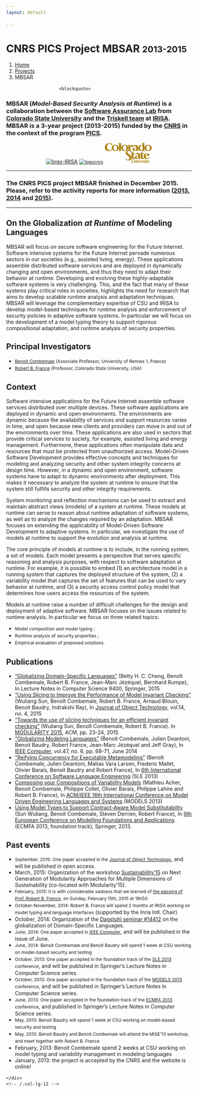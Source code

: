 ```yaml
---
layout: default

---
```


<!-- Page Heading/Breadcrumbs -->
<div class="row">
    <div class="col-lg-12">
        <h1 class="page-header">CNRS PICS Project MBSAR 
            <small>2013-2015</small>
        </h1>
        <ol class="breadcrumb">
            <li><a href="{{ site.baseurl }}/index.html">Home</a></li>
            <li><a href="{{ site.baseurl }}/projects.html">Projects</a></li>
            <li class="active">MBSAR</li>
        </ol>
    </div>
</div>
<!-- /.row -->



<!-- Content Row -->
<div class="row">
    <div class="col-lg-12">

	        
							
			                        
                        <blockquote>
<h3>MBSAR (<em>Model-Based Security Analysis at Runtime</em>) is a collaboration between the <a href="http://www.cs.colostate.edu/~bieman/SAL/" target="_blank">Software Assurance Lab</a> from <a href="http://www.colostate.edu/" target="_blank">Colorado State University</a> and the <a href="http://www.irisa.fr/triskell" target="_blank">Triskell team</a> at <a href="http://www.irisa.fr/" target="_blank">IRISA</a>. MBSAR is a 3-year project (2013-2015) funded by the <a href="http://www.cnrs.fr/" target="_blank">CNRS</a> in the context of the program <a href="https://dri-dae.cnrs-dir.fr/spip.php?article155" target="_blank">PICS</a>.</h3>
</blockquote>
<p style="text-align: center;"><a href="http://www.irisa.fr" target="_blank"><img class="wp-image-542" style="border: 0px;" alt="logo-IRISA" src="../logo/01/logo-IRISA.png" width="239" height="56" srcset="../logo/01/logo-IRISA.png 553w, ../logo/01/logo-IRISA-300x69.png 300w" sizes="(max-width: 239px) 100vw, 239px" /></a>                    <a style="font-size: 12px; line-height: 18px;" href="http://www.cnrs.fr" target="_blank"><img class="wp-image-543" style="border: 0px;" alt="logocnrs" src="../logo/01/logocnrs.jpg" width="69" height="69" srcset="../logo/01/logocnrs.jpg 709w, ../logo/01/logocnrs-150x150.jpg 150w, ../logo/01/logocnrs-300x300.jpg 300w" sizes="(max-width: 69px) 100vw, 69px" /></a>                    <a style="font-size: 12px; line-height: 18px;" href="http://www.colostate.edu" target="_blank"><img class=" wp-image-541" style="border: 0px;" alt="csulogo" src="../logo/01/csulogo.png" width="129" height="56" /></a></p>
<hr />
<h3>The CNRS PICS project MBSAR finished in December 2015. Please, refer to the activity reports for more information (<a href="../resources/pics-mbsar-activityreport-2013.pdf">2013</a>, <a href="../resources/pics-mbsar-activityreport-2014.pdf">2014</a> and <a href="../resources/pics-mbsar-activityreport-2015.pdf">2015</a>).</h3>
<hr />
<h2>On the Globalization <em>at Runtime</em> of Modeling Languages</h2>
<p>MBSAR will focus on secure software engineering for the Future Internet. Software intensive systems for the Future Internet pervade numerous sectors in our societies (e.g., assisted living, energy). These applications assemble distributed software services and are deployed in dynamically changing and open environments, and thus they need to adapt their behavior at runtime. Developing and evolving these highly-adaptable software systems is very challenging. This, and the fact that many of these systems play critical roles in societies, highlights the need for research that aims to develop scalable runtime analysis and adaptation techniques. MBSAR will leverage the complementary expertise of CSU and IRISA to develop model-based techniques for runtime analysis and enforcement of security policies in adaptive software systems. In particular we will focus on the development of a model typing theory to support rigorous compositional adaptation, and runtime analysis of security properties.</p>
<h2>Principal Investigators</h2>
<ul>
<li><span style="font-size: 12px; line-height: 18px;"><a title="Benoit Combemale" href="http://people.irisa.fr/Benoit.Combemale/" target="_blank">Benoit Combemale</a> (Associate Professor, University of Rennes 1, France)</span></li>
<li><span style="font-size: 12px; line-height: 18px;"><a title="Robert B. France" href="http://www.cs.colostate.edu/~france/" target="_blank">Robert B. France</a> (Professor, Colorado State University, USA)</span></li>
</ul>
<h2>Context</h2>
<p>Software intensive applications for the Future Internet assemble software services distributed over multiple devices. These software applications are deployed in dynamic and open environments. The environments are dynamic because the availability of services and support resources varies in time, and open because new clients and providers can move in and out of the environments over time. These applications are also used in sectors that provide critical services to society, for example, assisted living and energy management. Furthermore, these applications often manipulate data and resources that must be protected from unauthorized access. Model-Driven Software Development provides effective concepts and techniques for modeling and analyzing security and other system integrity concerns at design time. However, in a dynamic and open environment, software systems have to adapt to dynamic environments after deployment. This makes it necessary to analyze the system at runtime to ensure that the system still fulfills security and other integrity requirements.</p>
<p>System monitoring and reflection mechanisms can be used to extract and maintain abstract views (models) of a system at runtime. These models at runtime can serve to reason about runtime adaptation of software systems, as well as to analyze the changes required by an adaptation. MBSAR focuses on extending the applicability of Model-Driven Software Development to adaptive systems. In particular, we investigate the use of models at runtime to support the evolution and analysis at runtime.</p>
<p>The core principle of models at runtime is to include, in the running system, a set of models. Each model presents a perspective that serves specific reasoning and analysis purposes, with respect to software adaptation at runtime. For example, it is possible to embed (1) an architecture model in a running system that captures the deployed structure of the system, (2) a variability model that captures the set of features that can be used to vary behavior at runtime, and (3) a security access control policy model that determines how users access the resources of the system.</p>
<p>Models at runtime raise a number of difficult challenges for the design and deployment of adaptive software. MBSAR focuses on the issues related to runtime analysis. In particular we focus on three related topics:</p>
<ul>
<li><span style="font-size: 12px; line-height: 18px;">Model composition and model typing ;</span></li>
<li><span style="font-size: 12px; line-height: 18px;">Runtime analysis of security properties ;</span></li>
<li><span style="font-size: 12px; line-height: 18px;">Empirical evaluation of proposed solutions.</span></li>
</ul>
<h2>Publications</h2>
<ul>
<li><a href="http://www.springer.com/gp/book/9783319261713">&#8220;Globalizing Domain-Specific Languages&#8221;</a> (Betty H. C. Cheng, Benoît Combemale, Robert B. France, Jean-Marc Jézéquel, Bernhard Rumpe), In Lecture Notes in Computer Science 9400, Springer, 2015</li>
<li><a href="https://hal.inria.fr/hal-01179369">&#8220;Using Slicing to Improve the Performance of Model Invariant Checking&#8221;</a> (Wuliang Sun, Benoît Combemale, Robert B. France, Arnaud Blouin, Benoit Baudry, Indrakshi Ray), In <a href="http://www.jot.fm" target="_blank">Journal of Object Technology</a>, vol.14, no. 4, 2015</li>
<li><a href="https://hal.inria.fr/hal-01141395">&#8220;Towards the use of slicing techniques for an efficient invariant checking&#8221;</a> (Wuliang Sun, Benoît Combemale, Robert B. France). In <a href="http://modularity.info/conference/2015/">MODULARITY 2015</a>, ACM, pp. 23-24, 2015</li>
<li><a href="https://hal.inria.fr/hal-00994551">&#8220;Globalizing Modeling Languages&#8221;</a> (Benoit Combemale, Julien Deantoni, Benoit Baudry, Robert France, Jean-Marc Jézéquel and Jeff Gray), In <a href="http://www.computer.org/csdl/mags/co/2014/06/mco2014060068-abs.html" target="_blank">IEEE Computer</a>, vol.47, no. 6, pp. 68-71, June 2014</li>
<li><a href="http://hal.inria.fr/hal-00850770">&#8220;Reifying Concurrency for Executable Metamodeling&#8221;</a> (Benoît Combemale, Julien Deantoni, Matias Vara Larsen, Frederic Mallet, Olivier Barais, Benoit Baudry and Robert France), In <a href="http://planet-sl.org/sle2013/" target="_blank">6th International Conference on Software Language Engineering</a> (SLE 2013)</li>
<li><a href="http://people.irisa.fr/Benoit.Combemale/wp-publications/models13compofm/">Composing your Compositions of Variability Models</a> (Mathieu Acher, Benoit Combemale, Philippe Collet, Olivier Barais, Philippe Lahire and Robert B. France), In <a href="http://www.modelsconference.org/" target="_blank">ACM/IEEE 16th International Conference on Model Driven Engineering Languages and Systems</a> (MODELS 2013)</li>
<li><a title="Using Model Types to Support Contract-Aware Model Substitutability" href="#" target="_blank">Using Model Types to Support Contract-Aware Model Substitutability</a> (Sun Wuliang, Benoit Combemale, Steven Derrien, Robert France), In <a title="ECMFA 2013" href="http://www.lirmm.fr/ecmfa13/" target="_blank">9th European Conference on Modelling Foundations and Applications</a> (ECMFA 2013, foundation track), Springer, 2013.</li>
</ul>
<h2>Past events</h2>
<ul>
<li><span style="font-size: 12px; line-height: 18px;">September, 2015: One paper accepted in the <a href="http://www.jot.fm" target="_blank">Journal of Object Technology</a></span>, and will be published in open access.</li>
<li>March, 2015: Organization of the workshop <a href="http://sustainability15.inria.fr" target="_blank">Sustainability’15</a> on Next Generation of Modularity Approaches for Multiple Dimensions of Sustainability (co-located with Modularity&#8217;15).</li>
<li><span style="font-size: 12px; line-height: 18px;">February, 2015: It is with considerable sadness that we learned of <a href="http://people.irisa.fr/Benoit.Combemale/tribute-robert-france/">the passing of Prof. Robert B. France</a>, on Sunday, February 15th, 2015 at 19h50</span</li>
<li><span style="font-size: 12px; line-height: 18px;">October-November, 2014: Robert B. France will spend 2 months at IRISA working on model typing and language interfaces</span> (supported by the Inria Intl. Chair)</li>
<li>October, 2014: Organization of the <a href="http://www.dagstuhl.de/14412" target="_blank">Dagstuhl seminar #14412</a> on the globalization of Domain-Specific Languages.</li>
<li><span style="font-size: 12px; line-height: 18px;">June, 2014: One paper accepted in <a title="IEEE Computer" href="http://www.computer.org/portal/web/computingnow/computer" target="_blank">IEEE Computer</a></span>, and will be published in the issue of June.</li>
<li><span style="font-size: 12px; line-height: 18px;">June, 2014: Benoit Combemale and Benoit Baudry will spend 1 week at CSU working on model-based security and testing</span></li>
<li><span style="font-size: 12px; line-height: 18px;">October, 2013: One paper accepted in the foundation track of the <a title="SLE 2013" href="http://www.sleconf.org/2013/" target="_blank">SLE 2013</a> conference</span>, and will be published in Springer’s Lecture Notes in Computer Science series.</li>
<li><span style="font-size: 12px; line-height: 18px;">October, 2013: One paper accepted in the foundation track of the <a title="MODELS 2013" href="http://www.modelsconference.org/" target="_blank">MODELS 2013</a> conference</span>, and will be published in Springer’s Lecture Notes in Computer Science series.</li>
<li><span style="font-size: 12px; line-height: 18px;">June, 2013: One paper accepted in the foundation track of the <a title="ECMFA 2013" href="http://www.lirmm.fr/ecmfa13/" target="_blank">ECMFA 2013</a> conference</span>, and published in Springer’s Lecture Notes in Computer Science series.</li>
<li><span style="font-size: 12px; line-height: 18px;">May, 2013: Benoit Baudry will spend 1 week at CSU working on model-based security and testing</span></li>
<li><span style="font-size: 12px; line-height: 18px;">May, 2013: Benoit Baudry and Benoit Combemale will attend the MiSE&#8217;13 workshop, and meet together with Robert B. France</span></li>
<li>February, 2013: Benoit Combemale spend 2 weeks at CSU working on model typing and variability management in modeling languages</li>
<li>January, 2013: the project is accepted by the CNRS and the website is online!</li>
</ul>

    </div>
    <!-- /.col-lg-12 -->
</div>
<!-- /.row -->
